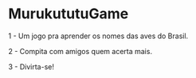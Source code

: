 # MurukututuGame

1 - Um jogo pra aprender os nomes das aves do Brasil.

2 - Compita com amigos quem acerta mais.

3 - Divirta-se!
